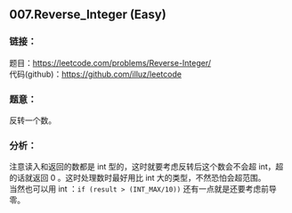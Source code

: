 ## 007.Reverse_Integer (Easy)

### **链接**：
题目：https://leetcode.com/problems/Reverse-Integer/  
代码(github)：https://github.com/illuz/leetcode

### **题意**：
反转一个数。  

### **分析**：
注意读入和返回的数都是 int 型的，这时就要考虑反转后这个数会不会超 int，超的话就返回 0 。这时处理数时最好用比 int 大的类型，不然恐怕会超范围。  
当然也可以用 int ：`if (result > (INT_MAX/10))`
还有一点就是还要考虑前导零。  
